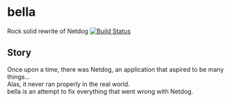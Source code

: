 # bella
Rock solid rewrite of Netdog
[![Build Status](https://travis-ci.org/karuvally/bella.svg?branch=master)](https://travis-ci.org/karuvally/bella)

## Story
Once upon a time, there was Netdog, an application that aspired to be many things...  
Alas, it never ran properly in the real world.  
bella is an attempt to fix everything that went wrong with Netdog.

